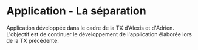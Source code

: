 Application - La séparation
==============

Application développée dans le cadre de la TX d'Alexis et d'Adrien. L'objectif est de continuer le développement de l'application élaborée lors de la TX précédente.
